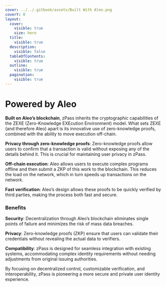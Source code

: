 ```yaml
---
cover: ../../.gitbook/assets/Built With Aleo.png
coverY: 0
layout:
  cover:
    visible: true
    size: hero
  title:
    visible: true
  description:
    visible: false
  tableOfContents:
    visible: true
  outline:
    visible: true
  pagination:
    visible: true
---
```


# Powered by Aleo

**Built on Aleo’s blockchain**, zPass inherits the cryptographic capabilities of the ZEXE (Zero-Knowledge EXEcution Environment) model. What sets ZEXE (and therefore Aleo) apart is its innovative use of zero-knowledge proofs, combined with the ability to move execution off-chain.

**Privacy through zero-knowledge proofs**: Zero-knowledge proofs allow users to confirm that a transaction is valid without exposing any of the details behind it. This is crucial for maintaining user privacy in zPass.

**Off-chain execution**: Aleo allows users to execute complex programs offline and then submit a ZKP of this work to the blockchain. This reduces the load on the network, which in turn speeds up transactions on the network.

**Fast verification**: Aleo’s design allows these proofs to be quickly verified by third parties, making the process both fast and secure.

### Benefits

**Security**: Decentralization through Aleo’s blockchain eliminates single points of failure and minimizes the risk of mass data breaches.

**Privacy**: Zero-knowledge proofs (ZKP) ensure that users can validate their credentials without revealing the actual data to verifiers.

**Compatibility**: zPass is designed for seamless integration with existing systems, accommodating complex identity requirements without needing adjustments from original issuing authorities.

By focusing on decentralized control, customizable verification, and interoperability, zPass is pioneering a more secure and private user identity experience.
